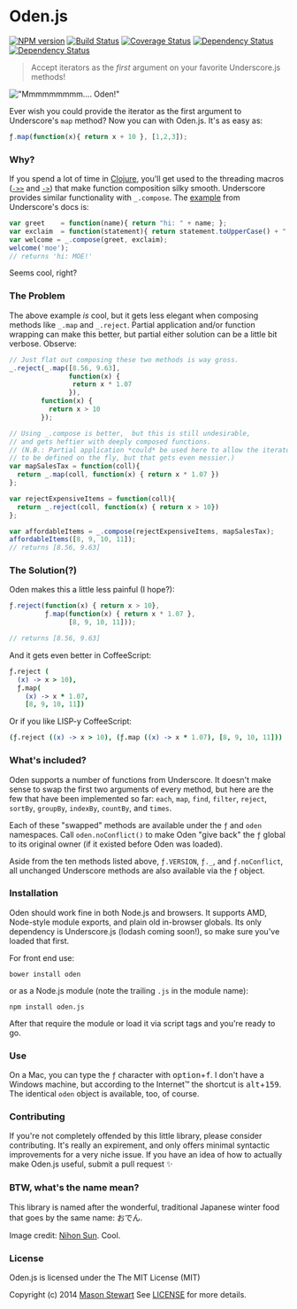 # Oden.js
[![NPM version][npm-image]][npm-url] [![Build Status][travis-image]][travis-url]  [![Coverage Status][coveralls-image]][coveralls-url] [![Dependency Status][depstat-image]][depstat-url] [![Dependency Status][depstat-dev-image]][depstat-dev-url] 

> Accept iterators as the *first* argument on your favorite Underscore.js methods!

!["Mmmmmmmmm.... Oden!"](http://www.nihonsun.com/wp-content/uploads/2008/11/image11.png)

Ever wish you could provide the iterator as the first argument to Underscore's `map` method? Now you can with Oden.js. It's as easy as:

```javascript
ƒ.map(function(x){ return x + 10 }, [1,2,3]);
```

### Why?

If you spend a lot of time in [Clojure](http://clojure.org/), you'll get used to the threading macros ([`->>`](http://clojuredocs.org/clojure_core/clojure.core/-%3E%3E) and [`->`](http://clojuredocs.org/clojure_core/clojure.core/-%3E)) that make function composition silky smooth. Underscore provides similar functionality with `_.compose`. The [example](http://underscorejs.org/#compose) from Underscore's docs is:

```javascript
var greet    = function(name){ return "hi: " + name; };
var exclaim  = function(statement){ return statement.toUpperCase() + "!"; };
var welcome = _.compose(greet, exclaim);
welcome('moe');
// returns 'hi: MOE!'
```

Seems cool, right?

### The Problem

The above example *is* cool, but it gets less elegant when composing methods like `_.map` and `_.reject`. Partial application and/or function wrapping can make this better, but partial either solution can be a little bit verbose. Observe:

```javascript
// Just flat out composing these two methods is way gross.
_.reject(_.map([8.56, 9.63], 
               function(x) { 
                return x * 1.07 
               }), 
        function(x) { 
          return x > 10
        });

// Using _.compose is better,  but this is still undesirable,
// and gets heftier with deeply composed functions. 
// (N.B.: Partial application *could* be used here to allow the iterators 
// to be defined on the fly, but that gets even messier.)
var mapSalesTax = function(coll){
  return _.map(coll, function(x) { return x * 1.07 })
};

var rejectExpensiveItems = function(coll){
  return _.reject(coll, function(x) { return x > 10})
};

var affordableItems = _.compose(rejectExpensiveItems, mapSalesTax);
affordableItems([8, 9, 10, 11]);
// returns [8.56, 9.63]
```

### The Solution(?)

Oden makes this a little less painful (I hope?):

```javascript
ƒ.reject(function(x) { return x > 10},
         ƒ.map(function(x) { return x * 1.07 },
               [8, 9, 10, 11]));

// returns [8.56, 9.63]
```

And it gets even better in CoffeeScript:

```coffeescript
ƒ.reject (
  (x) -> x > 10), 
  ƒ.map(
    (x) -> x * 1.07, 
    [8, 9, 10, 11])
```

Or if you like LISP-y CoffeeScript:

```coffeescript
(ƒ.reject ((x) -> x > 10), (ƒ.map ((x) -> x * 1.07), [8, 9, 10, 11]))
```

### What's included?

Oden supports a number of functions from Underscore. It doesn't make sense to swap the first two arguments of every method, but here are the few that have been implemented so far: `each`, `map`, `find`, `filter`, `reject`, `sortBy`, `groupBy`, `indexBy`, `countBy`, and `times`.

Each of these "swapped" methods are available under the `ƒ` and `oden` namespaces. Call `oden.noConflict()` to make Oden "give back" the `ƒ` global to its original owner (if it existed before Oden was loaded).

Aside from the ten methods listed above, `ƒ.VERSION`, `ƒ._`, and `ƒ.noConflict`, all unchanged Underscore methods are also available via the `ƒ` object.

### Installation

Oden should work fine in both Node.js and browsers. It supports AMD, Node-style module exports, and plain old in-browser globals. Its only dependency is Underscore.js (lodash coming soon!), so make sure you've loaded that first.

For front end use:

`bower install oden`

or as a Node.js module (note the trailing `.js` in the module name):

`npm install oden.js`

After that require the module or load it via script tags and you're ready to go.

### Use

On a Mac, you can type the `ƒ` character with <kbd>option</kbd>+<kbd>f</kbd>. I don't have a Windows machine, but according to the Internet™ the shortcut is <kbd>alt</kbd>+<kbd>159</kbd>. The identical `oden` object is available, too, of course.

### Contributing

If you're not completely offended by this little library, please consider contributing. It's really an expirement, and only offers minimal syntactic improvements for a very niche issue. If you have an idea of how to actually make Oden.js useful, submit a pull request :sparkles:

### BTW, what's the name mean?

This library is named after the wonderful, traditional Japanese winter food that goes by the same name: おでん. 

Image credit: [Nihon Sun](http://www.nihonsun.com/2008/11/20/an-ode-to-oden-comfort-food-from-japan/). Cool.

### License

Oden.js is licensed under the The MIT License (MIT)

Copyright (c) 2014 [Mason Stewart](https://twitter.com/masondesu) See [LICENSE](https://github.com/masondesu/oden/blob/master/LICENSE) for more details.

[npm-url]: https://npmjs.org/package/oden.js
[npm-image]: https://badge.fury.io/js/oden.js.png

[travis-url]: http://travis-ci.org/masondesu/oden
[travis-image]: https://secure.travis-ci.org/masondesu/oden.png?branch=master

[coveralls-url]: https://coveralls.io/r/masondesu/oden
[coveralls-image]: https://coveralls.io/repos/masondesu/oden/badge.png

[depstat-url]: https://david-dm.org/masondesu/oden
[depstat-image]: https://david-dm.org/masondesu/oden.png
[depstat-dev-url]: https://david-dm.org/masondesu/oden#info=devDependencies
[depstat-dev-image]: https://david-dm.org/masondesu/oden/dev-status.png